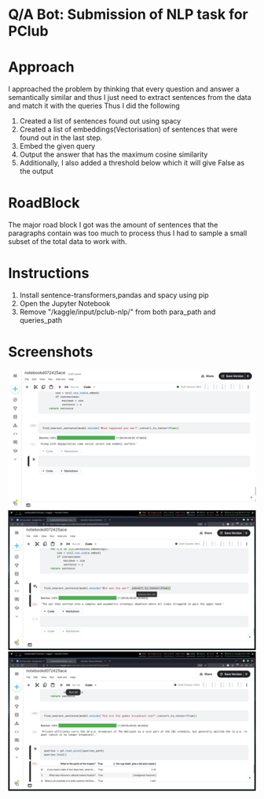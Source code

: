 # Q/A Bot: Submission of NLP task for PClub

# Approach
I approached the problem by thinking that every question and answer a semantically similar and thus I just need to extract sentences from the data and match it with the queries
Thus I did the following

1. Created a list of sentences found out using spacy
2. Created a list of embeddings(Vectorisation) of sentences that were found out in the last step.
3. Embed the given query
4. Output the answer that has the maximum cosine similarity
5. Additionally, I also added a threshold below which it will give False as the output

# RoadBlock
The major road block I got was the amount of sentences that the paragraphs contain was too much to process thus I had to sample a small subset of the total data to work with.

# Instructions
1. Install sentence-transformers,pandas and spacy using pip
2. Open the Jupyter Notebook
3.  Remove "/kaggle/input/pclub-nlp/" from both para_path and queries_path

# Screenshots
![alt](1.png)
![alt](2.png)
![alt](3.png)

